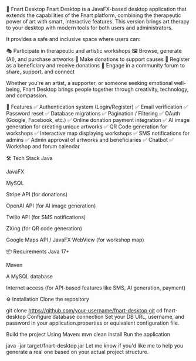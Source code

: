 🎯 Fnart Desktop
Fnart Desktop is a JavaFX-based desktop application that extends the capabilities of the Fnart platform, combining the therapeutic power of art with smart, interactive features. This version brings art therapy to your desktop with modern tools for both users and administrators.

It provides a safe and inclusive space where users can:

🎭 Participate in therapeutic and artistic workshops
🖼️ Browse, generate (AI), and purchase artworks
💝 Make donations to support causes
🙌 Register as a beneficiary and receive donations
💬 Engage in a community forum to share, support, and connect

Whether you're an artist, a supporter, or someone seeking emotional well-being, Fnart Desktop brings people together through creativity, technology, and compassion.

🚀 Features
✅ Authentication system (Login/Register)
✅ Email verification
✅ Password reset
✅ Database migrations
✅ Pagination / Filtering
✅ OAuth (Google, Facebook, etc.)
✅ Online donation payment integration
✅ AI image generation for creating unique artworks
✅ QR Code generation for workshops
✅ Interactive map displaying workshops
✅ SMS notifications for admins
✅ Admin approval of artworks and beneficiaries
✅ Chatbot
✅ Workshop and forum calendar

🛠️ Tech Stack
Java

JavaFX

MySQL

Stripe API (for donations)

OpenAI API  (for AI image generation)

Twilio API (for SMS notifications)

ZXing (for QR code generation)

Google Maps API / JavaFX WebView (for workshop map)

📦 Requirements
Java 17+

Maven 

A MySQL database

Internet access (for API-based features like SMS, AI generation, payment)

⚙️ Installation
Clone the repository

git clone https://github.com/your-username/fnart-desktop.git
cd fnart-desktop
Configure database connection
Set your DB URL, username, and password in your application.properties or equivalent configuration file.

Build the project
Using Maven:
mvn clean install
Run the application


java -jar target/fnart-desktop.jar
Let me know if you'd like me to help you generate a real one based on your actual project structure.








